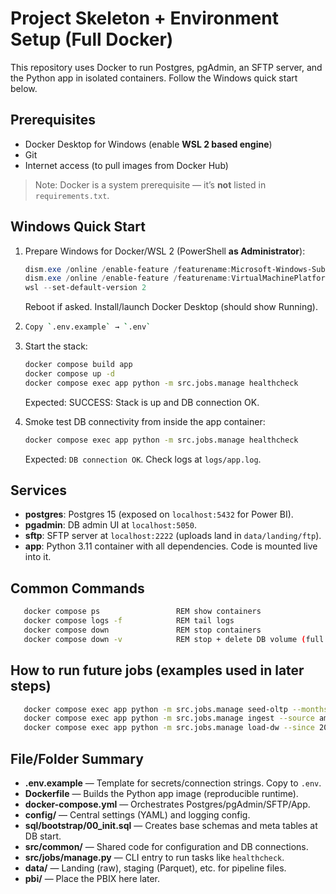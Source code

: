 # Project Skeleton + Environment Setup (Full Docker)

This repository uses Docker to run Postgres, pgAdmin, an SFTP server, and the Python app
in isolated containers. Follow the Windows quick start below.

## Prerequisites
- Docker Desktop for Windows (enable **WSL 2 based engine**)
- Git
- Internet access (to pull images from Docker Hub)

> Note: Docker is a system prerequisite — it’s **not** listed in `requirements.txt`.

## Windows Quick Start

1) Prepare Windows for Docker/WSL 2 (PowerShell **as Administrator**):

   ```powershell
   dism.exe /online /enable-feature /featurename:Microsoft-Windows-Subsystem-Linux /all /norestart
   dism.exe /online /enable-feature /featurename:VirtualMachinePlatform /all /norestart
   wsl --set-default-version 2
   ```
   Reboot if asked. Install/launch Docker Desktop (should show Running).

2) 
   ```bash
   Copy `.env.example` → `.env`
   ```

3) Start the stack:
   ```bash
   docker compose build app
   docker compose up -d
   docker compose exec app python -m src.jobs.manage healthcheck
   ```
   Expected: SUCCESS: Stack is up and DB connection OK.

4) Smoke test DB connectivity from inside the app container:
   ```bash
   docker compose exec app python -m src.jobs.manage healthcheck
   ```
   Expected: `DB connection OK`. Check logs at `logs/app.log`.


## Services
- **postgres**: Postgres 15 (exposed on `localhost:5432` for Power BI).
- **pgadmin**: DB admin UI at `localhost:5050`.
- **sftp**: SFTP server at `localhost:2222` (uploads land in `data/landing/ftp`).
- **app**: Python 3.11 container with all dependencies. Code is mounted live into it.

## Common Commands
   ```bash
      docker compose ps                 REM show containers
      docker compose logs -f            REM tail logs
      docker compose down               REM stop containers
      docker compose down -v            REM stop + delete DB volume (full reset)
   ```
## How to run future jobs (examples used in later steps)
   ```bash
      docker compose exec app python -m src.jobs.manage seed-oltp --months 24
      docker compose exec app python -m src.jobs.manage ingest --source amazon --date 2025-08-17
      docker compose exec app python -m src.jobs.manage load-dw --since 2024-01-01
   ```

## File/Folder Summary
- **.env.example** — Template for secrets/connection strings. Copy to `.env`.
- **Dockerfile** — Builds the Python app image (reproducible runtime).
- **docker-compose.yml** — Orchestrates Postgres/pgAdmin/SFTP/App.
- **config/** — Central settings (YAML) and logging config.
- **sql/bootstrap/00_init.sql** — Creates base schemas and meta tables at DB start.
- **src/common/** — Shared code for configuration and DB connections.
- **src/jobs/manage.py** — CLI entry to run tasks like `healthcheck`.
- **data/** — Landing (raw), staging (Parquet), etc. for pipeline files.
- **pbi/** — Place the PBIX here later.
